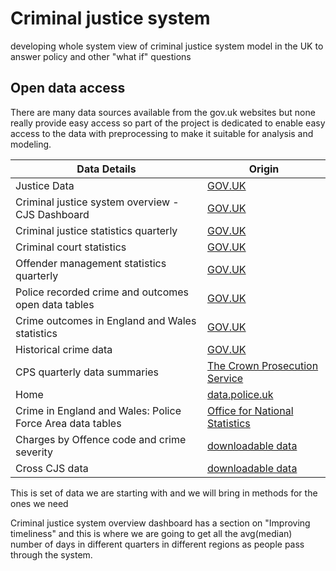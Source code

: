 # Criminal justice system
developing whole system view of criminal justice system model in the UK to answer policy and other "what if" questions

## Open data access
There are many data sources available from the gov.uk websites but none really provide easy access so part of the project is dedicated to enable easy access to the data with preprocessing to make it suitable for analysis and modeling.

| Data Details                                                      | Origin                                                                                                                                        | 
|-------------------------------------------------------------------|-----------------------------------------------------------------------------------------------------------------------------------------------|
| Justice Data                                                      | [GOV.UK](https://data.justice.gov.uk/ )                                                                                                       | 
| Criminal justice system overview - CJS Dashboard                  | [GOV.UK](https://criminal-justice-delivery-data-dashboards.justice.gov.uk/overview)                                                           | 
| Criminal justice statistics quarterly                             | [GOV.UK](https://www.gov.uk/government/collections/criminal-justice-statistics-quarterly)                                                     | 
| Criminal court statistics                                         | [GOV.UK](https://www.gov.uk/government/collections/criminal-court-statistics)                                                                 |  
| Offender management statistics quarterly                          | [GOV.UK](https://www.gov.uk/government/collections/offender-management-statistics-quarterly)                                                  | 
| Police recorded crime and outcomes open data tables               | [GOV.UK](https://www.gov.uk/government/statistics/police-recorded-crime-open-data-tables)                                                     | 
| Crime outcomes in England and Wales statistics                    | [GOV.UK](https://www.gov.uk/government/collections/crime-outcomes-in-england-and-wales-statistics)                                            | 
| Historical crime data                                             | [GOV.UK](https://www.gov.uk/government/statistics/historical-crime-data)                                                                      | 
| CPS quarterly data summaries                                      | [The Crown Prosecution Service](https://www.cps.gov.uk/publication/cps-quarterly-data-summaries)                                              | 
| Home                                                              | [data.police.uk](https://data.police.uk/)                                                                                                     |  
| Crime in England and Wales: Police Force Area data tables         | [Office for National Statistics](https://www.ons.gov.uk/peoplepopulationandcommunity/crimeandjustice/datasets/policeforceareadatatables)      | 
| Charges by Offence code and crime severity                        | [downloadable data](https://tcarver1234.github.io/hmt_hackathon/Data/justice/charges_by_Offence%20Code_and_crime_severity%28in%29.csv)              |
| Cross CJS data                                                    | [downloadable data](https://tcarver1234.github.io/hmt_hackathon/Data/justice/Cross-CJS%20data%20%28Police%2C%20Courts%2C%20Prisons%29.xlsx)                   |

This is set of data we are starting with and we will bring in methods for the ones we need

Criminal justice system overview dashboard has a section on "Improving timeliness" and this is where we are going to get all the avg(median) number of days in different quarters in different regions as people pass through the system.
